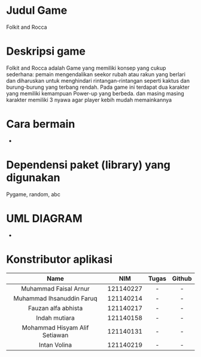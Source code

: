 # Judul Game
Folkit and Rocca
# Deskripsi game
Folkit and Rocca adalah Game yang memiliki konsep yang cukup sederhana: pemain mengendalikan seekor rubah atau rakun yang berlari dan diharuskan untuk menghindari rintangan-rintangan seperti kaktus dan burung-burung yang terbang rendah. 
Pada game ini terdapat dua karakter yang memiliki kemampuan Power-up yang berbeda. dan masing masing karakter memiliki 3 nyawa agar player kebih mudah memainkannya
# Cara bermain
-
# Dependensi paket (library) yang digunakan
Pygame, random, abc

# UML DIAGRAM
-
# Konstributor aplikasi
| Name | NIM | Tugas | Github|
| :---: | :---: | :---: | :---: |
| Muhammad Faisal Arnur                 | 121140227 | -                    | -    |
| Muhammad Ihsanuddin Faruq                 | 121140214 | -                | -       |
| Fauzan alfa abhista                   | 121140217 | -                   | -          |
| Indah mutiara        | 121140158 | -                      | -              |
| Mohammad Hisyam Alif Setiawan                 | 121140131 | -                    | -         |
| Intan Volina          | 121140219 | -                      | -| 

	
	
	
	
	
	
